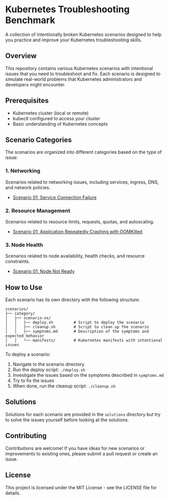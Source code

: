 # Kubernetes Troubleshooting Benchmark

A collection of intentionally broken Kubernetes scenarios designed to help you practice and improve your Kubernetes troubleshooting skills.

## Overview

This repository contains various Kubernetes scenarios with intentional issues that you need to troubleshoot and fix. Each scenario is designed to simulate real-world problems that Kubernetes administrators and developers might encounter.

## Prerequisites

- Kubernetes cluster (local or remote)
- kubectl configured to access your cluster
- Basic understanding of Kubernetes concepts

## Scenario Categories

The scenarios are organized into different categories based on the type of issue:

### 1. Networking

Scenarios related to networking issues, including services, ingress, DNS, and network policies.

- [Scenario 01: Service Connection Failure](scenarios/01-networking/scenario-01/)

### 2. Resource Management

Scenarios related to resource limits, requests, quotas, and autoscaling.

- [Scenario 01: Application Repeatedly Crashing with OOMKilled](scenarios/02-resource-management/scenario-01/)

### 3. Node Health

Scenarios related to node availability, health checks, and resource constraints.

- [Scenario 01: Node Not Ready](scenarios/03-node-health/scenario-01/)

## How to Use

Each scenario has its own directory with the following structure:

```
scenarios/
├── category/
│   ├── scenario-xx/
│   │   ├── deploy.sh         # Script to deploy the scenario
│   │   ├── cleanup.sh        # Script to clean up the scenario
│   │   ├── symptoms.md       # Description of the symptoms and expected behavior
│   │   └── manifests/        # Kubernetes manifests with intentional issues
```

To deploy a scenario:

1. Navigate to the scenario directory
2. Run the deploy script: `./deploy.sh`
3. Investigate the issues based on the symptoms described in `symptoms.md`
4. Try to fix the issues
5. When done, run the cleanup script: `./cleanup.sh`

## Solutions

Solutions for each scenario are provided in the `solutions` directory but try to solve the issues yourself before looking at the solutions.

## Contributing

Contributions are welcome! If you have ideas for new scenarios or improvements to existing ones, please submit a pull request or create an issue.

## License

This project is licensed under the MIT License - see the LICENSE file for details.
